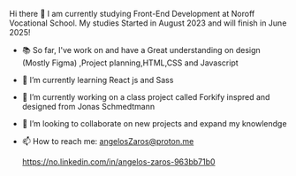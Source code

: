  Hi there 👋
  I am currently studying Front-End Development at Noroff Vocational School. My studies Started in August 2023 and will finish in June 2025!

- 📚 So far, I've work on and have a Great understanding on design (Mostly Figma) ,Project planning,HTML,CSS and Javascript
- 🌱 I’m currently learning React js and Sass
- 🔭 I’m currently working on a class project called Forkify inspred and designed from Jonas Schmedtmann
- 👯 I’m looking to collaborate on new projects and expand my knowlendge 

- 📫 How to reach me: 
  angelosZaros@proton.me
  
  https://no.linkedin.com/in/angelos-zaros-963bb71b0

